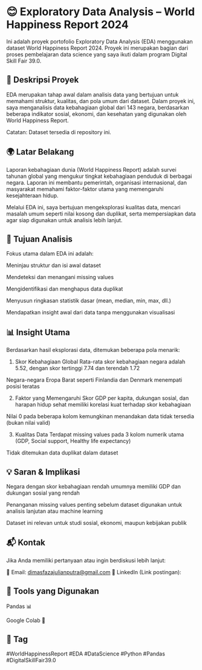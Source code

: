 # 😊 Exploratory Data Analysis – World Happiness Report 2024
Ini adalah proyek portofolio Exploratory Data Analysis (EDA) menggunakan dataset World Happiness Report 2024. Proyek ini merupakan bagian dari proses pembelajaran data science yang saya ikuti dalam program Digital Skill Fair 39.0.

## 📌 Deskripsi Proyek
EDA merupakan tahap awal dalam analisis data yang bertujuan untuk memahami struktur, kualitas, dan pola umum dari dataset. Dalam proyek ini, saya menganalisis data kebahagiaan global dari 143 negara, berdasarkan beberapa indikator sosial, ekonomi, dan kesehatan yang digunakan oleh World Happiness Report.

Catatan: Dataset tersedia di repository ini.

## 🌍 Latar Belakang
Laporan kebahagiaan dunia (World Happiness Report) adalah survei tahunan global yang mengukur tingkat kebahagiaan penduduk di berbagai negara. Laporan ini membantu pemerintah, organisasi internasional, dan masyarakat memahami faktor-faktor utama yang memengaruhi kesejahteraan hidup.

Melalui EDA ini, saya bertujuan mengeksplorasi kualitas data, mencari masalah umum seperti nilai kosong dan duplikat, serta mempersiapkan data agar siap digunakan untuk analisis lebih lanjut.

## 🎯 Tujuan Analisis
Fokus utama dalam EDA ini adalah:

Meninjau struktur dan isi awal dataset

Mendeteksi dan menangani missing values

Mengidentifikasi dan menghapus data duplikat

Menyusun ringkasan statistik dasar (mean, median, min, max, dll.)

Mendapatkan insight awal dari data tanpa menggunakan visualisasi

## 📊 Insight Utama
Berdasarkan hasil eksplorasi data, ditemukan beberapa pola menarik:

1. Skor Kebahagiaan Global
Rata-rata skor kebahagiaan negara adalah 5.52, dengan skor tertinggi 7.74 dan terendah 1.72

Negara-negara Eropa Barat seperti Finlandia dan Denmark menempati posisi teratas

2. Faktor yang Memengaruhi Skor
GDP per kapita, dukungan sosial, dan harapan hidup sehat memiliki korelasi kuat terhadap skor kebahagiaan

Nilai 0 pada beberapa kolom kemungkinan menandakan data tidak tersedia (bukan nilai valid)

3. Kualitas Data
Terdapat missing values pada 3 kolom numerik utama (GDP, Social support, Healthy life expectancy)

Tidak ditemukan data duplikat dalam dataset

## 💡 Saran & Implikasi
Negara dengan skor kebahagiaan rendah umumnya memiliki GDP dan dukungan sosial yang rendah

Penanganan missing values penting sebelum dataset digunakan untuk analisis lanjutan atau machine learning

Dataset ini relevan untuk studi sosial, ekonomi, maupun kebijakan publik

## 📬 Kontak
Jika Anda memiliki pertanyaan atau ingin berdiskusi lebih lanjut:

📧 Email: dimasfazajulianputra@gmail.com
🔗 LinkedIn (Link postingan):

## 🧰 Tools yang Digunakan
Pandas 📊

Google Colab 📓

## 🔖 Tag
#WorldHappinessReport #EDA #DataScience #Python #Pandas #DigitalSkillFair39.0

